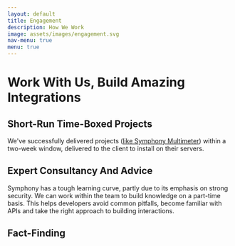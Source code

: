 ```yaml
---
layout: default
title: Engagement
description: How We Work
image: assets/images/engagement.svg
nav-menu: true
menu: true
---
```


<div class="gap center" markdown="1">

# Work With Us, Build Amazing Integrations

</div>

## Short-Run Time-Boxed Projects

We've successfully delivered projects ([like Symphony Multimeter](/symphony-multimeter)) within a two-week window, delivered to the client to install on their servers.

## Expert Consultancy And Advice

Symphony has a tough learning curve, partly due to its emphasis on strong security.  We can work within the team to build knowledge on a part-time basis.  This helps developers avoid common pitfalls, become familiar with APIs and take the right approach to building interactions.

## Fact-Finding


